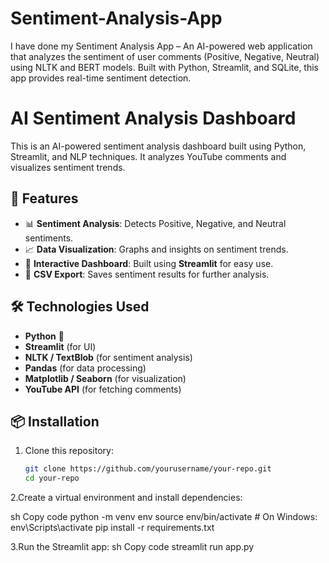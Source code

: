 # Sentiment-Analysis-App
I have done my Sentiment Analysis App – An AI-powered web application that analyzes the sentiment of user comments (Positive, Negative, Neutral) using NLTK and BERT models. Built with Python, Streamlit, and SQLite, this app provides real-time sentiment detection.
# AI Sentiment Analysis Dashboard

This is an AI-powered sentiment analysis dashboard built using Python, Streamlit, and NLP techniques. It analyzes YouTube comments and visualizes sentiment trends.

## 🚀 Features
- 📊 **Sentiment Analysis**: Detects Positive, Negative, and Neutral sentiments.
- 📈 **Data Visualization**: Graphs and insights on sentiment trends.
- 🎯 **Interactive Dashboard**: Built using **Streamlit** for easy use.
- 📂 **CSV Export**: Saves sentiment results for further analysis.

## 🛠️ Technologies Used
- **Python** 🐍
- **Streamlit** (for UI)  
- **NLTK / TextBlob** (for sentiment analysis)  
- **Pandas** (for data processing)  
- **Matplotlib / Seaborn** (for visualization)  
- **YouTube API** (for fetching comments)  

## 📦 Installation
1. Clone this repository:
   ```sh
   git clone https://github.com/yourusername/your-repo.git
   cd your-repo

2.Create a virtual environment and install dependencies:

sh
Copy code
python -m venv env
source env/bin/activate  # On Windows: env\Scripts\activate
pip install -r requirements.txt

3.Run the Streamlit app:
sh
Copy code
streamlit run app.py


